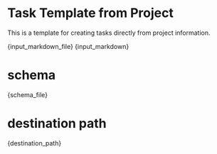 # Task Template from Project

This is a template for creating tasks directly from project information.

{input_markdown_file}
{input_markdown}

# schema
{schema_file}

# destination path
{destination_path} 